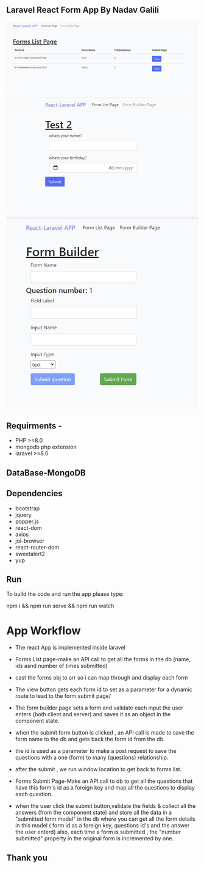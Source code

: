 


## Laravel React Form App By Nadav Galili

![Forms List](https://github.com/nadav-galili/react-laravel-forms/blob/main/back-laravel/public/images/laravel.JPG)
![Forms Builder](https://github.com/nadav-galili/react-laravel-forms/blob/main/back-laravel/public/images/laravel%202.JPG)
![Forms Submit](https://github.com/nadav-galili/react-laravel-forms/blob/main/back-laravel/public/images/laravel%203.JPG)
## Requirments -
* PHP >=8.0
* mongodb php extension
* laravel >=8.0

## DataBase-MongoDB
## Dependencies

* bootstrap
* jquery
* popper.js
* react-dom
* axios
* joi-browser
* react-router-dom
* sweetalert2
* yup

## Run
To build the code and run the app please type:

npm i && npm run serve && npm run watch

# App Workflow
* The react App is implemented inside laravel
* Forms List page-make an API call to get all the forms in the db
(name, ids asnd number of times submitted)
* cast the forms obj to arr so i can map through and display each form
* The view button gets each form id to set as a parameter for a dynamic route to lead to the form submit page/

* The form builder page sets a form and validate each input the user enters 
(both client and server) and saves it as an object in the component state.
* when the submit form button is clicked , an API call is made to save
the form name to the db and gets back the form id from the db.

* the id is used as a parameter to make a post request to save the questions with a one (form) to many (questions) relationship.
* after the submit , we run window location to get back to forms list.

* Forms Submit Page-Make an API call to db to get all the questions that have this form's id as a foreign key and map all the questions to display each question.
* when the user click the submit button,validate the fields & collect all the answers (from the component state) and store all the data in a "submitted form model" in the db
where you can get all the form details in this model ( form id as a foreign key, 
questions id's and the answer the user enterd)
also, each time a form is submitted , the "number submitted" property
in the original form is incremented by one.



## Thank you

